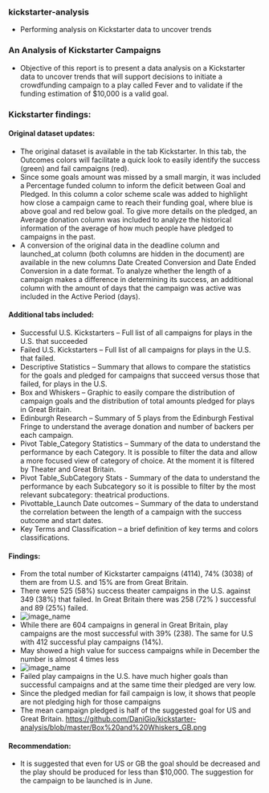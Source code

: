 ### kickstarter-analysis
* Performing analysis on Kickstarter data to uncover trends

### An Analysis of Kickstarter Campaigns
* Objective of this report is to present a data analysis on a Kickstarter data to uncover trends that will support decisions to initiate a crowdfunding campaign to a play called Fever and to validate if the funding estimation of $10,000 is a valid goal.

### Kickstarter findings:
#### Original dataset updates:
* The original dataset is available in the tab Kickstarter. In this tab, the Outcomes colors will facilitate a quick look to easily identify the success (green) and fail campaigns (red).  
* Since some goals amount was missed by a small margin, it was included a Percentage funded column to inform the deficit between Goal and Pledged. In this column a color scheme scale was added to highlight how close a campaign came to reach their funding goal, where blue is above goal and red below goal. To give more details on the pledged, an Average donation column was included to analyze the historical information of the average of how much people have pledged to campaigns in the past.
* A conversion of the original data in the deadline column and launched_at column (both columns are hidden in the document) are available in the new columns Date Created Conversion and Date Ended Conversion in a date format. To analyze whether the length of a campaign makes a difference in determining its success, an additional column with the amount of days that the campaign was active was included in the Active Period (days).
#### Additional tabs included: 
* Successful U.S. Kickstarters – Full list of all campaigns for plays in the U.S. that succeeded
*	Failed U.S. Kickstarters – Full list of all campaigns for plays in the U.S. that failed.
*	Descriptive Statistics – Summary that allows to compare the statistics for the goals and pledged for campaigns that succeed versus those that failed, for plays in the U.S.
*	Box and Whiskers – Graphic to easily compare the distribution of campaign goals and the distribution of total amounts pledged for plays in Great Britain.
*	Edinburgh Research – Summary of 5 plays from the Edinburgh Festival Fringe to understand the average donation and number of backers per each campaign.
*	Pivot Table_Category Statistics – Summary of the data to understand the performance by each Category. It is possible to filter the data and allow a more focused view of category of choice. At the moment it is filtered by Theater and Great Britain.
*	Pivot Table_SubCategory Stats - Summary of the data to understand the performance by each Subcategory so it is possible to filter by the most relevant subcategory: theatrical productions.
*	Pivottable_Launch Date outcomes – Summary of the data to understand the correlation between the length of a campaign with the success outcome and start dates.
*	Key Terms and Classification – a brief definition of key terms and colors classifications.
#### Findings:
* From the total number of Kickstarter campaigns (4114), 74% (3038) of them are from U.S. and 15% are from Great Britain. 
*	There were 525 (58%) success theater campaigns in the U.S. against 349 (38%) that failed. In Great Britain there was 258 (72% ) successful and 89 (25%) failed. 
*	![image_name](path/to/image_name.png) 
*	While there are 604 campaigns in general in Great Britain, play campaigns are the most successful with 39% (238). The same for U.S with 412 successful play campaigns (14%).
*	 May showed a high value for success campaigns while in December the number is almost 4 times less
*	![image_name](path/to/image_name.png)
*	Failed play campaigns in the U.S. have much higher goals than successful campaigns and at the same time their pledged are very low.
*	Since the pledged median for fail campaign is low, it shows that people are not pledging high for those campaigns
*	The mean campaign pledged is half of the suggested goal for US and Great Britain.
https://github.com/DaniGio/kickstarter-analysis/blob/master/Box%20and%20Whiskers_GB.png
#### Recommendation:
* It is suggested that even for US or GB the goal should be decreased and the play should be produced for less than $10,000. The suggestion for the campaign to be launched is in June. 


